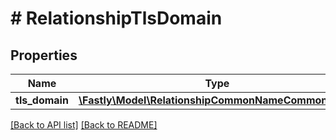 # # RelationshipTlsDomain

## Properties

Name | Type | Description | Notes
------------ | ------------- | ------------- | -------------
**tls_domain** | [**\Fastly\Model\RelationshipCommonNameCommonName**](RelationshipCommonNameCommonName.md) |  | [optional]

[[Back to API list]](../../README.md#endpoints) [[Back to README]](../../README.md)
